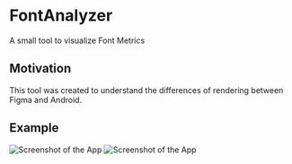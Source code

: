 # FontAnalyzer
A small tool to visualize Font Metrics

## Motivation
This tool was created to understand the differences of rendering between Figma and Android.

## Example
![Screenshot of the App](screenshots/nationale)
![Screenshot of the App](screenshots/square)

